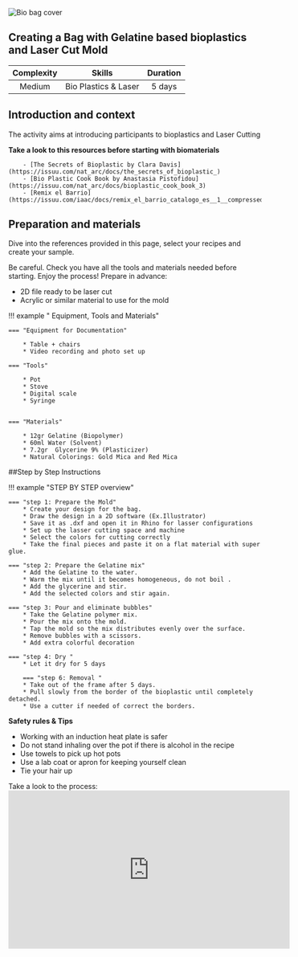 ![Bio bag cover](<../images/plastic bag cover.png>)
## Creating a Bag with Gelatine based bioplastics and Laser Cut Mold
<!--- update the following link with a picture - banner type 
![Learning paths](../../../../imgs/00_WP2/curiosity/iaac/alginate-landscape.png){width=500} ---> 

| Complexity | Skills |  Duration |   
| :---:| :---------: | :---: | 
| Medium | Bio Plastics & Laser |5 days |

## Introduction and context
The activity aims at introducing participants to bioplastics and Laser Cutting

<!--- 
Update with your audio file
<audio controls>
    <source src="files/sample-audio.mp3" type="audio/mpeg">
    Your browser does not support the audio element.
</audio> download the audiofile here: imgs/00_WP2/audio/ --->


<!--- **Target audience and context of use**  
Comming Soon
Creatives and professionals, such as producers, designers, architects, biologists,  SMEs, and companies with interest in sustainability and alternative innovative biobased materials. Take a look at the Rotation station workshop if you wanna run a biomaterial demonstration    --->

**Take a look to this resources before starting with biomaterials**

        - [The Secrets of Bioplastic by Clara Davis](https://issuu.com/nat_arc/docs/the_secrets_of_bioplastic_)
        - [Bio Plastic Cook Book by Anastasia Pistofidou](https://issuu.com/nat_arc/docs/bioplastic_cook_book_3)
        - [Remix el Barrio](https://issuu.com/iaac/docs/remix_el_barrio_catalogo_es__1__compressed)

## Preparation and materials
Dive into the references provided in this page, select your recipes and create your sample. 

Be careful. Check you have all the tools and materials needed before starting. Enjoy the process! 
Prepare in advance:
- 2D file ready to be laser cut
- Acrylic or similar material to use for the mold 




!!! example " Equipment, Tools and Materials"

	=== "Equipment for Documentation"

        * Table + chairs
        * Video recording and photo set up

	=== "Tools"
        	  
        * Pot 
        * Stove
        * Digital scale
        * Syringe


	=== "Materials"
       
        * 12gr Gelatine (Biopolymer)
        * 60ml Water (Solvent)
        * 7.2gr  Glycerine 9% (Plasticizer)
        * Natural Colorings: Gold Mica and Red Mica 


##Step by Step Instructions

!!! example "STEP BY STEP overview"

    === "step 1: Prepare the Mold"
        * Create your design for the bag. 
        * Draw the design in a 2D software (Ex.Illustrator)
        * Save it as .dxf and open it in Rhino for lasser configurations 
        * Set up the lasser cutting space and machine 
        * Select the colors for cutting correctly 
        * Take the final pieces and paste it on a flat material with super glue. 

	=== "step 2: Prepare the Gelatine mix"
        * Add the Gelatine to the water.
        * Warm the mix until it becomes homogeneous, do not boil .
        * Add the glycerine and stir.
        * Add the selected colors and stir again.

	=== "step 3: Pour and eliminate bubbles"
        * Take the Gelatine polymer mix. 
        * Pour the mix onto the mold.
        * Tap the mold so the mix distributes evenly over the surface.
        * Remove bubbles with a scissors. 
        * Add extra colorful decoration 

	=== "step 4: Dry "
        * Let it dry for 5 days

        === "step 6: Removal "
        * Take out of the frame after 5 days.
        * Pull slowly from the border of the bioplastic until completely detached.
        * Use a cutter if needed of correct the borders.


**Safety rules & Tips**  

-  Working with an induction heat plate is safer  
- Do not stand inhaling over the pot if there is alcohol in the recipe  
- Use towels to pick up hot pots  
- Use a lab coat or apron for keeping yourself clean  
- Tie your hair up  

Take a look to the process: <iframe width="560" height="315" src="https://www.youtube.com/embed/J5LSycq1j4I?si=DYsmAep7_IFKdJaG" title="YouTube video player" frameborder="0" allow="accelerometer; autoplay; clipboard-write; encrypted-media; gyroscope; picture-in-picture; web-share" allowfullscreen></iframe>





